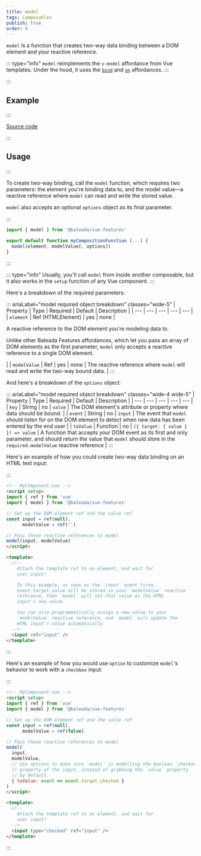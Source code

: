 ```yaml
---
title: model
tags: Composables
publish: true
order: 0
---
```


`model` is a function that creates two-way data binding between a DOM element and your reactive reference.

::: type="info"
`model` reimplements the `v-model` affordance from Vue templates. Under the hood, it uses the [`bind`](/docs/features/affordances/bind) and [`on`](/docs/features/affordances/on) affordances.
:::


:::
## Example
:::

[Source code](https://github.com/baleada/docs/blob/main/src/components/ExampleModel.vue)

<ExampleModel class="with-mt" />

:::
## Usage
:::

To create two-way binding, call the `model` function, which requires two parameters: the element you're binding data to, and the model value—a reactive reference where `model` can read and write the stored value.

`model` also accepts an optional `options` object as its final parameter.

:::
```js
import { model } from '@baleada/vue-features'

export default function myCompositionFunction (...) {
  model(element, modelValue[, options])
}
```
:::

::: type="info"
Usually, you'll call `model` from inside another composable, but it also works in the `setup` function of any Vue component.
:::

Here's a breakdown of the required parameters:

::: ariaLabel="model required object breakdown" classes="wide-5"
| Property | Type | Required | Default | Description |
| --- | --- | --- | --- | --- |
| `element` | Ref (HTMLElement) | yes | none | <p>A reactive reference to the DOM element you're modeling data to.</p><p>Unlike other Baleada Features affordances, which let you pass an array of DOM elements as the first parameter, `model` only accepts a reactive reference to a single DOM element.</p> |
| `modelValue` | Ref | yes | none | The reactive reference where `model` will read and write the two-way bound data. |
:::

And here's a breakdown of the `options` object:

::: ariaLabel="model required object breakdown" classes="wide-4 wide-5"
| Property | Type | Required | Default | Description |
| --- | --- | --- | --- | --- |
| `key` | String | no | `value` | The DOM element's attribute or property where data should be bound. |
| `event` | String | no | `input` | The event that `model` should listen for on the DOM element to detect when new data has been entered by the end user |
| `toValue` | Function | no | `({ target: { value } }) => value` | A function that accepts your DOM event as its first and only parameter, and should return the value that `model` should store in the `required.modelValue` reactive reference |
:::

Here's an example of how you could create two-way data binding on an HTML text input:

:::
```html
<!-- MyComponent.vue -->
<script setup>
import { ref } from 'vue'
import { model } from '@baleada/vue-features'

// Set up the DOM element ref and the value ref
const input = ref(null),
      modelValue = ref('')

// Pass those reactive references to model
model(input, modelValue)
</script>

<template>
  <!--
    Attach the template ref to an element, and wait for 
    user input!

    In this example, as soon as the 'input' event fires,
    event.target.value will be stored in your `modelValue` reactive
    reference, then `model` will set that value as the HTML
    input's new value.

    You can also programmatically assign a new value to your
    `modelValue` reactive reference, and `model` will update the
    HTML input's value automatically.
  -->
  <input ref="input" />
</template>
```
:::

Here's an example of how you would use `option` to customize `model`'s behavior to work with a `checkbox` input:

:::
```html
<!-- MyComponent.vue -->
<script setup>
import { ref } from 'vue'
import { model } from '@baleada/vue-features'

// Set up the DOM element ref and the value ref
const input = ref(null),
      modelValue = ref(false)

// Pass those reactive references to model
model(
  input,
  modelValue,
  // Use options to make sure `model` is modelling the boolean `checked`
  // property of the input, instead of grabbing the `value` property
  // by default.
  { toValue: event => event.target.checked }
)
</script>

<template>
  <!--
    Attach the template ref to an element, and wait for 
    user input!
  -->
  <input type="checked" ref="input" />
</template>
```
:::
